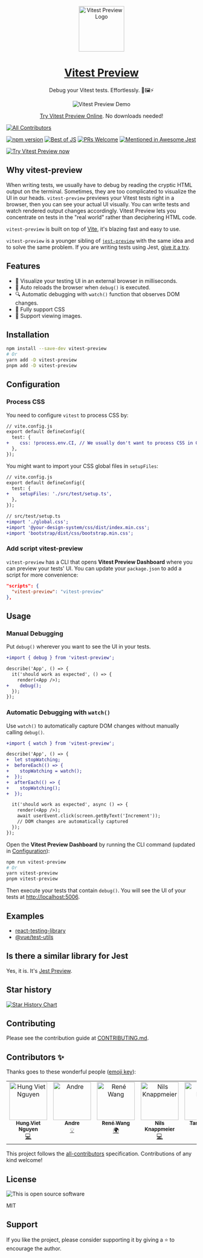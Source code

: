 <p align="center">
 <img align="center" alt="Vitest Preview Logo" src="https://user-images.githubusercontent.com/8603085/197406675-dbe5b555-3a71-4c6d-9547-776c18052881.svg" width="120"/>
</p>

<h1 align="center">
<a href="https://www.vitest-preview.com" target="_blank" >Vitest Preview</a>
</h1>

<p align="center">
Debug your Vitest tests. Effortlessly. 🧪🖼⚡️
</p>

<p align="center">
  <img align="center" src="https://user-images.githubusercontent.com/8603085/197373376-f6a3fe33-487b-4c35-8085-8e7e6357ce40.gif" alt="Vitest Preview Demo" />
</p>

<p align="center">
  <a href="https://stackblitz.com/edit/vitest-preview?file=src%2FApp.test.tsx,README.md" title="Try Vitest Preview Now" target="_blank">Try Vitest Preview Online</a>. No downloads needed!
</p>

<!-- prettier-ignore-start -->
<!-- ALL-CONTRIBUTORS-BADGE:START - Do not remove or modify this section -->
[![All Contributors](https://img.shields.io/badge/all_contributors-7-orange.svg?style=flat-square)](#contributors-)
<!-- ALL-CONTRIBUTORS-BADGE:END -->
<!-- prettier-ignore-end -->

[![npm version](https://img.shields.io/npm/v/vitest-preview)](https://www.npmjs.com/package/vitest-preview)
[![Best of JS](https://img.shields.io/endpoint?url=https://bestofjs-serverless.now.sh/api/project-badge?fullName=nvh95%2Fvitest-preview%26since=weekly)](https://bestofjs.org/projects/vitest-preview)
[![PRs Welcome](https://img.shields.io/badge/PRs-welcome-green.svg)](./CONTRIBUTING.md)
[![Mentioned in Awesome Jest](https://awesome.re/mentioned-badge.svg)](https://github.com/vitejs/awesome-vite#testing)

[![Try Vitest Preview now](https://developer.stackblitz.com/img/open_in_stackblitz.svg)](https://stackblitz.com/edit/vitest-preview?file=src%2FApp.test.tsx,README.md)

## Why **vitest-preview**

When writing tests, we usually have to debug by reading the cryptic HTML output on the terminal. Sometimes, they are too complicated to visualize the UI in our heads. `vitest-preview` previews your Vitest tests right in a browser, then you can see your actual UI visually. You can write tests and watch rendered output changes accordingly. Vitest Preview lets you concentrate on tests in the "real world" rather than deciphering HTML code.

`vitest-preview` is built on top of [Vite](https://vitejs.dev), it's blazing fast and easy to use.

`vitest-preview` is a younger sibling of [`jest-preview`](https://github.com/nvh95/jest-preview) with the same idea and to solve the same problem. If you are writing tests using Jest, [give it a try](https://stackblitz.com/edit/jest-preview?file=src%2FApp.test.tsx,README.md).

## Features

- 👀 Visualize your testing UI in an external browser in milliseconds.
- 🔄 Auto reloads the browser when `debug()` is executed.
- 🔍 Automatic debugging with `watch()` function that observes DOM changes.
- 💅 Fully support CSS
- 🌄 Support viewing images.

## Installation

```bash
npm install --save-dev vitest-preview
# Or
yarn add -D vitest-preview
pnpm add -D vitest-preview
```

## Configuration

### Process CSS

You need to configure `vitest` to process CSS by:

```diff
// vite.config.js
export default defineConfig({
  test: {
+    css: !process.env.CI, // We usually don't want to process CSS in CI
  },
});

```

You might want to import your CSS global files in `setupFiles`:

```diff
// vite.config.js
export default defineConfig({
  test: {
+    setupFiles: './src/test/setup.ts',
  },
});

```

```diff
// src/test/setup.ts
+import './global.css';
+import '@your-design-system/css/dist/index.min.css';
+import 'bootstrap/dist/css/bootstrap.min.css';

```

### Add script vitest-preview

`vitest-preview` has a CLI that opens **Vitest Preview Dashboard** where you can preview your tests' UI. You can update your `package.json` to add a script for more convenience:

```json
"scripts": {
  "vitest-preview": "vitest-preview"
},
```

## Usage

### Manual Debugging

Put `debug()` wherever you want to see the UI in your tests.

```diff
+import { debug } from 'vitest-preview';

describe('App', () => {
  it('should work as expected', () => {
    render(<App />);
+    debug();
  });
});
```

### Automatic Debugging with `watch()`

Use `watch()` to automatically capture DOM changes without manually calling `debug()`.

```diff
+import { watch } from 'vitest-preview';

describe('App', () => {
+  let stopWatching;
+  beforeEach(() => {
+    stopWatching = watch();
+  });
+  afterEach(() => {
+    stopWatching();
+  });

  it('should work as expected', async () => {
    render(<App />);
    await userEvent.click(screen.getByText('Increment'));
    // DOM changes are automatically captured
  });
});
```

Open the **Vitest Preview Dashboard** by running the CLI command (updated in [Configuration](#configuration)):

```bash
npm run vitest-preview
# Or
yarn vitest-preview
pnpm vitest-preview
```

Then execute your tests that contain `debug()`. You will see the UI of your tests at [http://localhost:5006](http://localhost:5006).

## Examples

- [react-testing-library](https://github.com/nvh95/vitest-preview/tree/main/examples/react-testing-library)
- [@vue/test-utils](https://github.com/nvh95/vitest-preview/tree/main/examples/vue-test-utils)

## Is there a similar library for Jest

Yes, it is. It's [Jest Preview](https://github.com/nvh95/jest-preview).

## Star history

[![Star History Chart](https://api.star-history.com/svg?repos=nvh95/vitest-preview&type=Date)](https://star-history.com/#nvh95/vitest-preview&Date)

## Contributing

Please see the contribution guide at [CONTRIBUTING.md](./CONTRIBUTING.md).

## Contributors ✨

Thanks goes to these wonderful people ([emoji key](https://allcontributors.org/docs/en/emoji-key)):

<!-- ALL-CONTRIBUTORS-LIST:START - Do not remove or modify this section -->
<!-- prettier-ignore-start -->
<!-- markdownlint-disable -->
<table>
  <tbody>
    <tr>
      <td align="center" valign="top" width="14.28%"><a href="https://hung.dev"><img src="https://avatars.githubusercontent.com/u/8603085?v=4?s=100" width="100px;" alt="Hung Viet Nguyen"/><br /><sub><b>Hung Viet Nguyen</b></sub></a><br /><a href="https://github.com/nvh95/vitest-preview/commits?author=nvh95" title="Code">💻</a></td>
      <td align="center" valign="top" width="14.28%"><a href="https://github.com/KatFishSnake"><img src="https://avatars.githubusercontent.com/u/12003520?v=4?s=100" width="100px;" alt="Andre"/><br /><sub><b>Andre</b></sub></a><br /><a href="#example-KatFishSnake" title="Examples">💡</a></td>
      <td align="center" valign="top" width="14.28%"><a href="https://github.com/RiverTwilight"><img src="https://avatars.githubusercontent.com/u/52880665?v=4?s=100" width="100px;" alt="René Wang"/><br /><sub><b>René Wang</b></sub></a><br /><a href="#translation-RiverTwilight" title="Translation">🌍</a></td>
      <td align="center" valign="top" width="14.28%"><a href="https://blog.knappi.org"><img src="https://avatars.githubusercontent.com/u/636150?v=4?s=100" width="100px;" alt="Nils Knappmeier"/><br /><sub><b>Nils Knappmeier</b></sub></a><br /><a href="https://github.com/nvh95/vitest-preview/commits?author=nknapp" title="Code">💻</a></td>
      <td align="center" valign="top" width="14.28%"><a href="https://github.com/tarjei"><img src="https://avatars.githubusercontent.com/u/211263?v=4?s=100" width="100px;" alt="Tarjei Huse"/><br /><sub><b>Tarjei Huse</b></sub></a><br /><a href="#ideas-tarjei" title="Ideas, Planning, & Feedback">🤔</a></td>
      <td align="center" valign="top" width="14.28%"><a href="https://www.truongnt.com"><img src="https://avatars.githubusercontent.com/u/36792554?v=4?s=100" width="100px;" alt="Truong Nguyen"/><br /><sub><b>Truong Nguyen</b></sub></a><br /><a href="https://github.com/nvh95/vitest-preview/pulls?q=is%3Apr+reviewed-by%3Antt261298" title="Reviewed Pull Requests">👀</a></td>
      <td align="center" valign="top" width="14.28%"><a href="https://github.com/heath-freenome"><img src="https://avatars.githubusercontent.com/u/51679588?v=4?s=100" width="100px;" alt="Heath C"/><br /><sub><b>Heath C</b></sub></a><br /><a href="https://github.com/nvh95/vitest-preview/issues?q=author%3Aheath-freenome" title="Bug reports">🐛</a></td>
    </tr>
  </tbody>
</table>

<!-- markdownlint-restore -->
<!-- prettier-ignore-end -->

<!-- ALL-CONTRIBUTORS-LIST:END -->

This project follows the [all-contributors](https://github.com/all-contributors/all-contributors) specification. Contributions of any kind welcome!

## License

![This is open source software](https://user-images.githubusercontent.com/8603085/161439058-98faea42-c6e6-46f4-9ce6-218fad5f3b9a.gif)

MIT

## Support

If you like the project, please consider supporting it by giving a ⭐️ to encourage the author.

<!-- TODO: Write a GitHub Actions to sync with root readme -->
